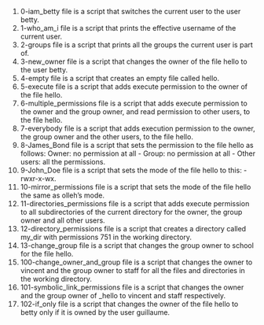 1) 0-iam_betty file is a script that switches the current user to the user betty.
2) 1-who_am_i file is a script that prints the effective username of the current user.
3) 2-groups file is a script that prints all the groups the current user is part of.
4) 3-new_owner file is a script that changes the owner of the file hello to the user betty.
5) 4-empty file is a script that creates an empty file called hello.
6) 5-execute file is a script that adds execute permission to the owner of the file hello.
7) 6-multiple_permissions file is a script that adds execute permission to the owner and the group owner, and read permission to other users, to the file hello.
8) 7-everybody file is a script that adds execution permission to the owner, the group owner and the other users, to the file hello.
9) 8-James_Bond file is a script that sets the permission to the file hello as follows: Owner: no permission at all - Group: no permission at all - Other users: all the permissions.
10) 9-John_Doe file is a script that sets the mode of the file hello to this: -rwxr-x-wx.
11) 10-mirror_permissions file is a script that sets the mode of the file hello the same as olleh’s mode.
12) 11-directories_permissions file is a script that adds execute permission to all subdirectories of the current directory for the owner, the group owner and all other users.
13) 12-directory_permissions file is a script that creates a directory called my_dir with permissions 751 in the working directory.
14) 13-change_group file is a script that changes the group owner to school for the file hello.
15) 100-change_owner_and_group file is a script that changes the owner to vincent and the group owner to staff for all the files and directories in the working directory.
16) 101-symbolic_link_permissions file is a script that changes the owner and the group owner of _hello to vincent and staff respectively.
17) 102-if_only file is a script that changes the owner of the file hello to betty only if it is owned by the user guillaume.
